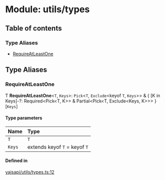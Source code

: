 # Module: utils/types

## Table of contents

### Type Aliases

- [RequireAtLeastOne](utils_types.md#requireatleastone)

## Type Aliases

### RequireAtLeastOne

Ƭ **RequireAtLeastOne**<`T`, `Keys`\>: `Pick`<`T`, `Exclude`<keyof `T`, `Keys`\>\> & { [K in Keys]-?: Required<Pick<T, K\>\> & Partial<Pick<T, Exclude<Keys, K\>\>\> }[`Keys`]

#### Type parameters

| Name | Type |
| :------ | :------ |
| `T` | `T` |
| `Keys` | extends keyof `T` = keyof `T` |

#### Defined in

[yajsapi/utils/types.ts:12](https://github.com/golemfactory/yajsapi/blob/d7422f1/yajsapi/utils/types.ts#L12)
